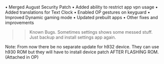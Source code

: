 





• Merged August Security Patch
• Added ability to restrict app vpn usage
• Added translations for Text Clock
• Enabled OP gestures on keyguard
• Improved Dynamic gaming mode
• Updated prebuilt apps
• Other fixes and improvements

>> Known Bugs.
Sometimes settings shows some messed stuff. Just backup and install settings app again.

Note: 
From now there be no separate update for h932 device. They can use h930 ROM but they will have to install device patch AFTER FLASHING ROM.(Attached in OP)
